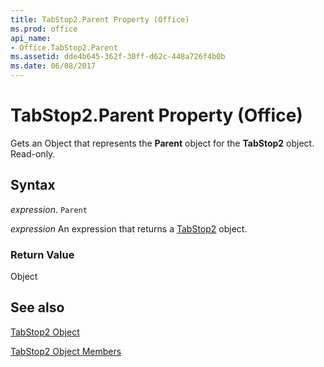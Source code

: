```yaml
---
title: TabStop2.Parent Property (Office)
ms.prod: office
api_name:
- Office.TabStop2.Parent
ms.assetid: dde4b645-362f-30ff-d62c-448a726f4b0b
ms.date: 06/08/2017
---
```



# TabStop2.Parent Property (Office)

Gets an Object that represents the  **Parent** object for the **TabStop2** object. Read-only.


## Syntax

 _expression_. `Parent`

 _expression_ An expression that returns a [TabStop2](./Office.TabStop2.md) object.


### Return Value

Object


## See also


[TabStop2 Object](Office.TabStop2.md)



[TabStop2 Object Members](./overview/tabstop2-members-office.md)

